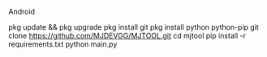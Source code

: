 Android

pkg update && pkg upgrade
pkg install git
pkg install python python-pip
git clone https://github.com/MJDEVGG/MJTOOL.git
 cd mjtool
pip install -r requirements.txt 
python main.py

